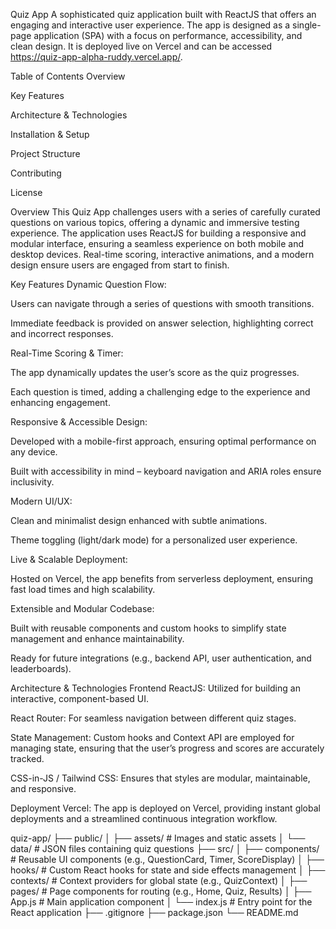 Quiz App
A sophisticated quiz application built with ReactJS that offers an engaging and interactive user experience. The app is designed as a single-page application (SPA) with a focus on performance, accessibility, and clean design. It is deployed live on Vercel and can be accessed https://quiz-app-alpha-ruddy.vercel.app/.

Table of Contents
Overview

Key Features

Architecture & Technologies

Installation & Setup

Project Structure

Contributing

License

Overview
This Quiz App challenges users with a series of carefully curated questions on various topics, offering a dynamic and immersive testing experience. The application uses ReactJS for building a responsive and modular interface, ensuring a seamless experience on both mobile and desktop devices. Real-time scoring, interactive animations, and a modern design ensure users are engaged from start to finish.

Key Features
Dynamic Question Flow:

Users can navigate through a series of questions with smooth transitions.

Immediate feedback is provided on answer selection, highlighting correct and incorrect responses.

Real-Time Scoring & Timer:

The app dynamically updates the user’s score as the quiz progresses.

Each question is timed, adding a challenging edge to the experience and enhancing engagement.

Responsive & Accessible Design:

Developed with a mobile-first approach, ensuring optimal performance on any device.

Built with accessibility in mind – keyboard navigation and ARIA roles ensure inclusivity.

Modern UI/UX:

Clean and minimalist design enhanced with subtle animations.

Theme toggling (light/dark mode) for a personalized user experience.

Live & Scalable Deployment:

Hosted on Vercel, the app benefits from serverless deployment, ensuring fast load times and high scalability.

Extensible and Modular Codebase:

Built with reusable components and custom hooks to simplify state management and enhance maintainability.

Ready for future integrations (e.g., backend API, user authentication, and leaderboards).

Architecture & Technologies
Frontend
ReactJS: Utilized for building an interactive, component-based UI.

React Router: For seamless navigation between different quiz stages.

State Management: Custom hooks and Context API are employed for managing state, ensuring that the user’s progress and scores are accurately tracked.

CSS-in-JS / Tailwind CSS: Ensures that styles are modular, maintainable, and responsive.

Deployment
Vercel: The app is deployed on Vercel, providing instant global deployments and a streamlined continuous integration workflow.

quiz-app/
├── public/
│   ├── assets/         # Images and static assets
│   └── data/           # JSON files containing quiz questions
├── src/
│   ├── components/     # Reusable UI components (e.g., QuestionCard, Timer, ScoreDisplay)
│   ├── hooks/          # Custom React hooks for state and side effects management
│   ├── contexts/       # Context providers for global state (e.g., QuizContext)
│   ├── pages/          # Page components for routing (e.g., Home, Quiz, Results)
│   ├── App.js          # Main application component
│   └── index.js        # Entry point for the React application
├── .gitignore
├── package.json
└── README.md
